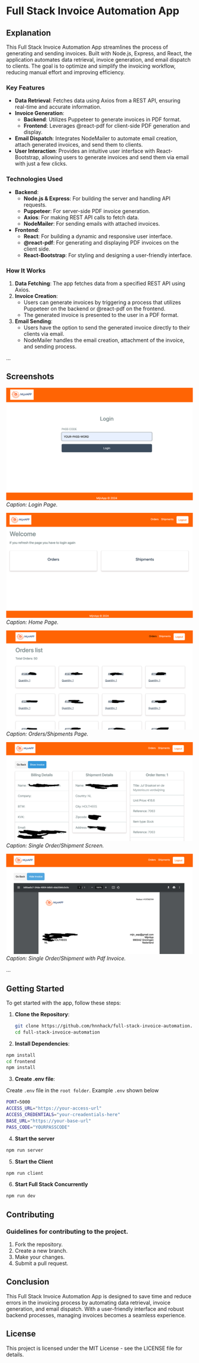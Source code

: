 # Full Stack Invoice Automation App

## Explanation

This Full Stack Invoice Automation App streamlines the process of generating and sending invoices. Built with Node.js, Express, and React, the application automates data retrieval, invoice generation, and email dispatch to clients. The goal is to optimize and simplify the invoicing workflow, reducing manual effort and improving efficiency.

### Key Features

- **Data Retrieval**: Fetches data using Axios from a REST API, ensuring real-time and accurate information.
- **Invoice Generation**: 
  - **Backend**: Utilizes Puppeteer to generate invoices in PDF format.
  - **Frontend**: Leverages @react-pdf for client-side PDF generation and display.
- **Email Dispatch**: Integrates NodeMailer to automate email creation, attach generated invoices, and send them to clients.
- **User Interaction**: Provides an intuitive user interface with React-Bootstrap, allowing users to generate invoices and send them via email with just a few clicks.

### Technologies Used

- **Backend**:
  - **Node.js & Express**: For building the server and handling API requests.
  - **Puppeteer**: For server-side PDF invoice generation.
  - **Axios**: For making REST API calls to fetch data.
  - **NodeMailer**: For sending emails with attached invoices.
- **Frontend**:
  - **React**: For building a dynamic and responsive user interface.
  - **@react-pdf**: For generating and displaying PDF invoices on the client side.
  - **React-Bootstrap**: For styling and designing a user-friendly interface.

### How It Works

1. **Data Fetching**: The app fetches data from a specified REST API using Axios.
2. **Invoice Creation**: 
   - Users can generate invoices by triggering a process that utilizes Puppeteer on the backend or @react-pdf on the frontend.
   - The generated invoice is presented to the user in a PDF format.
3. **Email Sending**: 
   - Users have the option to send the generated invoice directly to their clients via email.
   - NodeMailer handles the email creation, attachment of the invoice, and sending process.

...

## Screenshots

![Login Page](screenshots/login-page.png)
*Caption: Login Page.*

![Home Screen](screenshots/home-page.png)
*Caption: Home Page.*

![Orders Screen](screenshots/orders-page.png)
*Caption: Orders/Shipments Page.*

![Single Order Screen](screenshots/order-page.png)
*Caption: Single Order/Shipment Screen.*

![Show Invoice Screen](screenshots/invoice-page.png)
*Caption: Single Order/Shipment with Pdf Invoice.*

...

## Getting Started

To get started with the app, follow these steps:

1. **Clone the Repository**:
   ```sh
   git clone https://github.com/hnnhack/full-stack-invoice-automation.git
   cd full-stack-invoice-automation
   ```

2. **Install Dependencies**:
  ```sh
  npm install
  cd frontend
  npm install
  ```
3. **Create .env file**:

Create `.env` file in the `root folder`. Example `.env` shown below
  ```sh
  PORT=5000
  ACCESS_URL="https://your-access-url"
  ACCESS_CREDENTIALS="your-creadentials-here"
  BASE_URL="https://your-base-url"
  PASS_CODE="YOURPASSCODE"
  ```
4. **Start the server**
  ```sh
  npm run server
  ```
5. **Start the Client**
  ```sh
  npm run client
  ```
6. **Start Full Stack Concurrently**
  ```sh
  npm run dev
  ```

## Contributing

### Guidelines for contributing to the project.

1. Fork the repository.
2. Create a new branch.
3. Make your changes.
4. Submit a pull request.

## Conclusion

This Full Stack Invoice Automation App is designed to save time and reduce errors in the invoicing process by automating data retrieval, invoice generation, and email dispatch. With a user-friendly interface and robust backend processes, managing invoices becomes a seamless experience.

## License

This project is licensed under the MIT License - see the LICENSE file for details.

